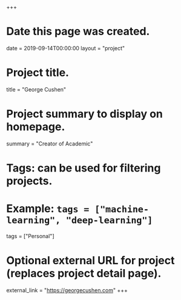 +++
# Date this page was created.
date = 2019-09-14T00:00:00
layout = "project"

# Project title.
title = "George Cushen"

# Project summary to display on homepage.
summary = "Creator of Academic"

# Tags: can be used for filtering projects.
# Example: `tags = ["machine-learning", "deep-learning"]`
tags = ["Personal"]

# Optional external URL for project (replaces project detail page).
external_link = "https://georgecushen.com"
+++
